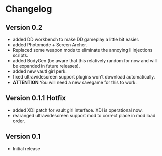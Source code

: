 # Changelog

## Version 0.2
- added DD workbench to make DD gameplay a little bit easier.
- added Photomode + Screen Archer.
- Replaced some weapon mods to eliminate the annoying ll injections scripts.
- added BodyGen (be aware that this relatively random for now and will be expanded in future releases).
- added new vautl girl perk.
- fixed ultrawidescreen support plugins won't download automatically.
- **ATTENTION** You will need a new savegame for this to work.

## Version 0.1.1 Hotfix
- added XDI patch for vault girl interface. XDI is operational now.
- rearanged ultrawidescreen support mod to correct place in mod load order.

## Version 0.1
- Initial release
